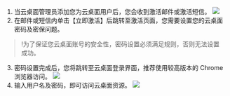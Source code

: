 1. 当云桌面管理员添加您为云桌面用户后，您会收到激活邮件或激活短信。
![](https://main.qcloudimg.com/raw/e8e63f8eb1c14c884ff769f4d16b82e6.png)
2. 在邮件或短信内单击【立即激活】后跳转至激活页面，您需要设置您的云桌面密码及密保问题。
>!为了保证您云桌面账号的安全性，密码设置必须满足规则，否则无法设置成功。
3. 密码设置完成后，您将跳转至云桌面登录界面，推荐使用较高版本的 Chrome 浏览器访问。
![](https://main.qcloudimg.com/raw/2013e80bff0f63567a8732798b9e6000.png)
4. 输入用户名及密码，即可访问云桌面资源。
![](https://main.qcloudimg.com/raw/99dd9d5b4c3039afb6cf455bd300c110.png)
